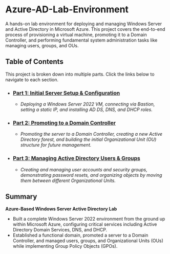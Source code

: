 # Azure-AD-Lab-Environment
A hands-on lab environment for deploying and managing Windows Server and Active Directory in Microsoft Azure. This project covers the end-to-end process of provisioning a virtual machine, promoting it to a Domain Controller, and performing fundamental system administration tasks like managing users, groups, and OUs.

## Table of Contents

This project is broken down into multiple parts. Click the links below to navigate to each section.

*   ### [Part 1: Initial Server Setup & Configuration](./Part-1-Server-Setup.md)
    *   *Deploying a Windows Server 2022 VM, connecting via Bastion, setting a static IP, and installing AD DS, DNS, and DHCP roles.*
*   ### [Part 2: Promoting to a Domain Controller](./Part-2-Domain-Controller.md)
    *   *Promoting the server to a Domain Controller, creating a new Active Directory forest, and building the initial Organizational Unit (OU) structure for future management.*
*   ### [Part 3: Managing Active Directory Users & Groups](./Part-3-AD-Management.md)
    *   *Creating and managing user accounts and security groups, demonstrating password resets, and organizing objects by moving them between different Organizational Units.*

## Summary

**Azure-Based Windows Server Active Directory Lab**
*   Built a complete Windows Server 2022 environment from the ground up within Microsoft Azure, configuring critical services including Active Directory Domain Services, DNS, and DHCP.
*   Established a functional domain, promoted a server to a Domain Controller, and managed users, groups, and Organizational Units (OUs) while implementing Group Policy Objects (GPOs).
